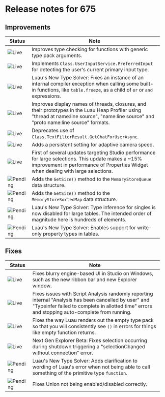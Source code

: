 # Release notes for 675

## Improvements

| Status | Note |
|--------|------|
| ![Live](https://img.shields.io/badge/Live-009E57?style=flat)  | Improves type checking for functions with generic type pack arguments. |
| ![Live](https://img.shields.io/badge/Live-009E57?style=flat)  | Implements `Class.UserInputService.PreferredInput` for detecting the user's current primary input type. |
| ![Live](https://img.shields.io/badge/Live-009E57?style=flat)  | Luau's New Type Solver: Fixes an instance of an internal compiler exception when calling some built-in functions, like `table.freeze`, as a child of `or` or `and` expressions. |
| ![Live](https://img.shields.io/badge/Live-009E57?style=flat)  | Improves display names of threads, closures, and their prototypes in the Luau Heap Profiler using "thread at name:line source", "name:line source" and "proto name:line source" formats. |
| ![Live](https://img.shields.io/badge/Live-009E57?style=flat)  | Deprecates use of `Class.TextFilterResult.GetChatForUserAsync`. |
| ![Live](https://img.shields.io/badge/Live-009E57?style=flat)  | Adds a persistent setting for adaptive camera speed. |
| ![Live](https://img.shields.io/badge/Live-009E57?style=flat)  | First of several updates targeting Studio performance for large selections. This update makes a ~15% improvement in performance of Properties Widget when dealing with large selections. |
| ![Pending](https://img.shields.io/badge/Pending-DEA517?style=flat)  | Adds the `GetSize()` method to the `MemoryStoreQueue` data structure. |
| ![Pending](https://img.shields.io/badge/Pending-DEA517?style=flat)  | Adds the `GetSize()` method to the `MemoryStoreSortedMap` data structure. |
| ![Pending](https://img.shields.io/badge/Pending-DEA517?style=flat)  | Luau's New Type Solver: Type inference for singles is now disabled for large tables. The intended order of magnitude here is hundreds of elements. |
| ![Pending](https://img.shields.io/badge/Pending-DEA517?style=flat)  | Luau's New Type Solver: Enables support for write-only property types in tables. |
## Fixes

| Status | Note |
|--------|------|
| ![Live](https://img.shields.io/badge/Live-009E57?style=flat)  | Fixes blurry engine-based UI in Studio on Windows, such as the new ribbon bar and new Explorer window. |
| ![Live](https://img.shields.io/badge/Live-009E57?style=flat)  | Fixes issues with Script Analysis randomly reporting internal "Analysis has been cancelled by user" and "Typeinfer failed to complete in allotted time" errors and stopping auto-complete from running. |
| ![Live](https://img.shields.io/badge/Live-009E57?style=flat)  | Fixes the way Luau renders out the empty type pack so that you will consistently see `()` in errors for things like empty function returns. |
| ![Live](https://img.shields.io/badge/Live-009E57?style=flat)  | Next Gen Explorer Beta: Fixes selection occurring during shutdown triggering a "selectionChanged without connection" error. |
| ![Pending](https://img.shields.io/badge/Pending-DEA517?style=flat)  | Luau's New Type Solver: Adds clarification to wording of Luau's error when not being able to call something of the primitive type `function`. |
| ![Pending](https://img.shields.io/badge/Pending-DEA517?style=flat)  | Fixes Union not being enabled/disabled correctly. |
